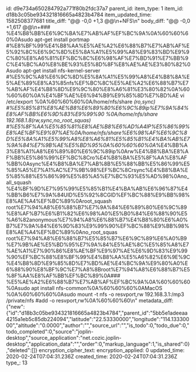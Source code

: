 id: d9e734a650284792a771f80b2fdc37a7
parent_id: 
item_type: 1
item_id: d18b3c05be934321816665a4823b4784
item_updated_time: 1582508377681
title_diff: "@@ -0,0 +1,3 @@\n+NFS\n"
body_diff: "@@ -0,0 +1,617 @@\n+### %E4%B8%BB%E6%9C%BA%E7%AB%AF%EF%BC%9A%0A%60%60%60%0Asudo apt-get install portmap #%E8%BF%99%E4%B8%AA%E5%AE%A2%E6%88%B7%E7%AB%AF%E5%92%8C%E6%9C%8D%E5%8A%A1%E5%99%A8%E9%83%BD%E9%9C%80%E8%A6%81%EF%BC%8C%E6%98%AF%E7%BD%91%E7%BB%9C%E4%BC%A0%E8%BE%93%E5%8D%8F%E8%AE%AE%E3%80%82%0Asudo apt-get install nfs-kernel-server #%E5%9C%A8%E6%9C%8D%E5%8A%A1%E5%99%A8%E4%B8%8A%E5%AE%89%E8%A3%85nfs%EF%BC%8C%E5%AE%A2%E6%88%B7%E7%AB%AF%E4%B8%8D%E9%9C%80%E8%A6%81%E3%80%82%0A%60%60%60%0A%E4%BF%AE%E6%94%B9%E9%85%8D%E7%BD%AE vi /etc/export  %0A%60%60%60%0A/home/nfs/share       *(ro,sync) #%E5%85%81%E8%AE%B8%E6%89%80%E6%9C%89ip%E7%9A%84%E8%AF%BB%E6%9D%83%E9%99%90  %0A/home/nfs/share 192.168.1.8(rw,sync,no_root_squas) #%E5%8F%AA%E5%85%81%E8%AE%B8%E6%AD%A4IP%E5%86%99%E8%AE%BF%E9%97%AE%0A/home/nfs/share%E6%98%AF%E6%9C%8D%E5%8A%A1%E5%99%A8%E8%A6%81%E5%85%B1%E4%BA%AB%E7%9A%84%E7%9B%AE%E5%BD%95%0A%60%60%60%0A*%E4%BB%A3%E8%A1%A8%E6%89%80%E6%9C%89ip%0Arw%E4%B8%BA%E8%AF%BB%E5%86%99%EF%BC%8Cro%E4%B8%BA%E5%8F%AA%E8%AF%BB%0Async%E4%B8%BA%E7%AB%8B%E5%88%BB%E5%86%99%E5%85%A5%E7%A1%AC%E7%9B%98%EF%BC%8Crsync%E4%B8%BA%E5%85%88%E5%86%99%E5%85%A5%E7%BC%93%E5%AD%98%0Ano_all_squash %E4%BF%9D%E7%95%99%E5%85%B1%E4%BA%AB%E6%96%87%E4%BB%B6%E7%9A%84UID%E5%92%8CGID%EF%BC%88%E9%BB%98%E8%AE%A4%EF%BC%89%0Aroot_squash root%E7%94%A8%E6%88%B7%E7%9A%84%E6%89%80%E6%9C%89%E8%AF%B7%E6%B1%82%E6%98%A0%E5%B0%84%E6%88%90%E5%A6%82anonymous%E7%94%A8%E6%88%B7%E4%B8%80%E6%A0%B7%E7%9A%84%E6%9D%83%E9%99%90%EF%BC%88%E9%BB%98%E8%AE%A4%EF%BC%89%0Ano_root_squas root%E7%94%A8%E6%88%B7%E5%85%B7%E6%9C%89%E6%A0%B9%E7%9B%AE%E5%BD%95%E7%9A%84%E5%AE%8C%E5%85%A8%E7%AE%A1%E7%90%86%E8%AE%BF%E9%97%AE%E6%9D%83%E9%99%90%EF%BC%88%E8%BF%99%E4%B8%AA%E5%A6%82%E6%9E%9C%E4%B8%8D%E9%85%8D%E7%BD%AE%E4%BC%9A%E9%80%A0%E6%88%90%E8%BF%9C%E7%A8%8Broot%E7%94%A8%E6%88%B7%E5%8F%AA%E8%AF%BB%EF%BC%89%0A### %E5%AE%A2%E6%88%B7%E7%AB%AF%EF%BC%9A%0A%60%60%60%0Asudo apt install nfs-common%0A%60%60%60%0AMacOS %0A%60%60%60%0Asudo mount -t nfs -o resvport,rw 192.168.3.1:/mp3 /private/nfs #add -o resvport,rw%0A%60%60%60\n"
metadata_diff: {"new":{"id":"d18b3c05be934321816665a4823b4784","parent_id":"5bb5e1adeeaa4215a1eb5c85db224094","latitude":"22.53330000","longitude":"114.13330000","altitude":"0.0000","author":"","source_url":"","is_todo":0,"todo_due":0,"todo_completed":0,"source":"joplin-desktop","source_application":"net.cozic.joplin-desktop","application_data":"","order":0,"markup_language":1,"is_shared":0},"deleted":[]}
encryption_cipher_text: 
encryption_applied: 0
updated_time: 2020-02-24T07:04:31.236Z
created_time: 2020-02-24T07:04:31.236Z
type_: 13